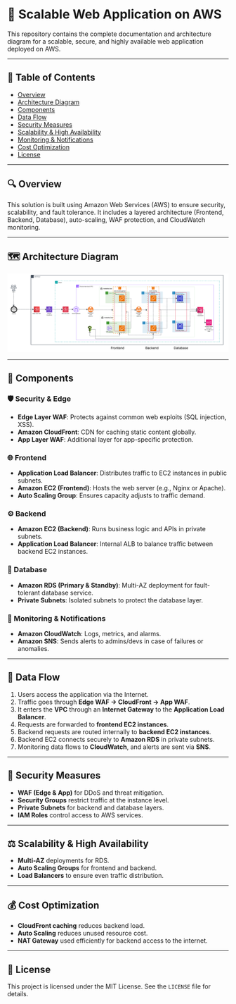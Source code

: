 
# 📡 Scalable Web Application on AWS

This repository contains the complete documentation and architecture diagram for a scalable, secure, and highly available web application deployed on AWS.

---

## 📌 Table of Contents
- [Overview](#overview)
- [Architecture Diagram](#architecture-diagram)
- [Components](#components)
- [Data Flow](#data-flow)
- [Security Measures](#security-measures)
- [Scalability & High Availability](#scalability--high-availability)
- [Monitoring & Notifications](#monitoring--notifications)
- [Cost Optimization](#cost-optimization)
- [License](#license)

---

## 🔍 Overview

This solution is built using Amazon Web Services (AWS) to ensure security, scalability, and fault tolerance. It includes a layered architecture (Frontend, Backend, Database), auto-scaling, WAF protection, and CloudWatch monitoring.

---

## 🗺 Architecture Diagram

![Architecture Diagram](Blank%20diagram%20(1).png)

---

## 🧩 Components

### 🛡 Security & Edge
- **Edge Layer WAF**: Protects against common web exploits (SQL injection, XSS).
- **Amazon CloudFront**: CDN for caching static content globally.
- **App Layer WAF**: Additional layer for app-specific protection.

### 🌐 Frontend
- **Application Load Balancer**: Distributes traffic to EC2 instances in public subnets.
- **Amazon EC2 (Frontend)**: Hosts the web server (e.g., Nginx or Apache).
- **Auto Scaling Group**: Ensures capacity adjusts to traffic demand.

### ⚙ Backend
- **Amazon EC2 (Backend)**: Runs business logic and APIs in private subnets.
- **Application Load Balancer**: Internal ALB to balance traffic between backend EC2 instances.

### 💾 Database
- **Amazon RDS (Primary & Standby)**: Multi-AZ deployment for fault-tolerant database service.
- **Private Subnets**: Isolated subnets to protect the database layer.

### 📢 Monitoring & Notifications
- **Amazon CloudWatch**: Logs, metrics, and alarms.
- **Amazon SNS**: Sends alerts to admins/devs in case of failures or anomalies.

---

## 🔁 Data Flow

1. Users access the application via the Internet.
2. Traffic goes through **Edge WAF → CloudFront → App WAF**.
3. It enters the **VPC** through an **Internet Gateway** to the **Application Load Balancer**.
4. Requests are forwarded to **frontend EC2 instances**.
5. Backend requests are routed internally to **backend EC2 instances**.
6. Backend EC2 connects securely to **Amazon RDS** in private subnets.
7. Monitoring data flows to **CloudWatch**, and alerts are sent via **SNS**.

---

## 🔐 Security Measures

- **WAF (Edge & App)** for DDoS and threat mitigation.
- **Security Groups** restrict traffic at the instance level.
- **Private Subnets** for backend and database layers.
- **IAM Roles** control access to AWS services.

---

## ⚖ Scalability & High Availability

- **Multi-AZ** deployments for RDS.
- **Auto Scaling Groups** for frontend and backend.
- **Load Balancers** to ensure even traffic distribution.

---

## 💰 Cost Optimization

- **CloudFront caching** reduces backend load.
- **Auto Scaling** reduces unused resource cost.
- **NAT Gateway** used efficiently for backend access to the internet.

---

## 📄 License

This project is licensed under the MIT License. See the `LICENSE` file for details.
